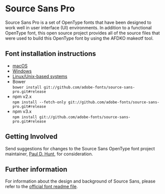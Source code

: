 # Source Sans Pro

Source Sans Pro is a set of OpenType fonts that have been designed to work well
in user interface (UI) environments. In addition to a functional OpenType font, this open
source project provides all of the source files that were used to build this OpenType font
by using the AFDKO makeotf tool.

## Font installation instructions

* [macOS](https://support.apple.com/en-us/HT201749)
* [Windows](https://www.microsoft.com/en-us/Typography/TrueTypeInstall.aspx)
* [Linux/Unix-based systems](https://github.com/adobe-fonts/source-code-pro/issues/17#issuecomment-8967116)
* Bower<br/>
	`bower install git://github.com/adobe-fonts/source-sans-pro.git#release`
* npm v2.x<br/>
	`npm install --fetch-only git://github.com/adobe-fonts/source-sans-pro.git#release`
* npm v3.x<br/>
	`npm install git://github.com/adobe-fonts/source-sans-pro.git#release`

## Getting Involved

Send suggestions for changes to the Source Sans OpenType font project maintainer, [Paul D. Hunt](mailto:opensourcefonts@adobe.com?subject=[GitHub]%20Source%20Sans%20Pro), for consideration.

## Further information

For information about the design and background of Source Sans, please refer to the [official font readme file](http://www.adobe.com/products/type/font-information/source-sans-pro-readme.html).
